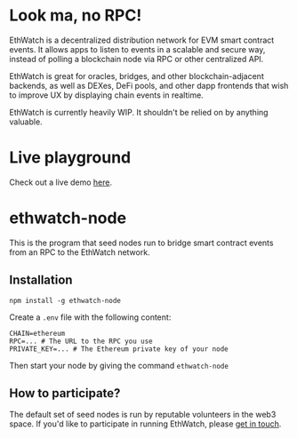 # Look ma, no RPC!

EthWatch is a decentralized distribution network for EVM smart contract events. It allows apps to listen to events in a scalable and secure way, instead of polling a blockchain node via RPC or other centralized API.

EthWatch is great for oracles, bridges, and other blockchain-adjacent backends, as well as DEXes, DeFi pools, and other dapp frontends that wish to improve UX by displaying chain events in realtime.

EthWatch is currently heavily WIP. It shouldn't be relied on by anything valuable.

# Live playground

Check out a live demo [here](https://hpihkala.github.io/ethwatch/).

# ethwatch-node

This is the program that seed nodes run to bridge smart contract events from an RPC to the EthWatch network.

## Installation

```
npm install -g ethwatch-node
```

Create a `.env` file with the following content:

```
CHAIN=ethereum
RPC=... # The URL to the RPC you use
PRIVATE_KEY=... # The Ethereum private key of your node
```

Then start your node by giving the command `ethwatch-node`

## How to participate?

The default set of seed nodes is run by reputable volunteers in the web3 space. If you'd like to participate in running EthWatch, please [get in touch](https://twitter.com/henripihkala).
